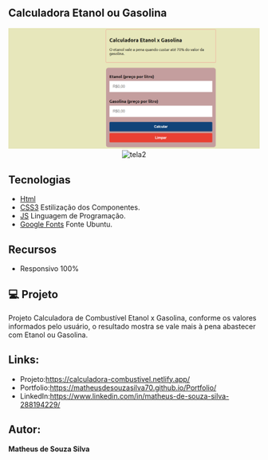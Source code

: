 ## Calculadora Etanol ou Gasolina

<p align="center">
  <img alt="tela1" src="https://github.com/MatheusdeSouzaSilva70/Calculadora-EtanolxGasolina/blob/main/img/img%20do%20projeto(1).png?ik-sdk-version=javascript-1.4.3&updatedAt=1666115909063" width="600" >
  
  <img alt="tela2" src="https://ik.imagekit.io/aowlcgixdo/calculadora_combustivel/comb2_Y4LfgW9CP.png?ik-sdk-version=javascript-1.4.3&updatedAt=1666115909196" width="600" >
</p>

## Tecnologias

- [Html](https://developer.mozilla.org/pt-BR/docs/Web/HTML)
- [CSS3](https://developer.mozilla.org/pt-BR/docs/Web/CSS) Estilização dos Componentes.
- [JS](https://developer.mozilla.org/pt-BR/docs/Web/JavaScript) Linguagem de Programação.
- [Google Fonts](https://fonts.google.com/) Fonte Ubuntu.

## Recursos
- Responsivo 100%

## 💻 Projeto
Projeto Calculadora de Combustível Etanol x Gasolina, conforme os valores informados pelo usuário, o resultado mostra se vale mais à pena abastecer com Etanol ou Gasolina.


## Links:
- Projeto:https://calculadora-combustivel.netlify.app/
- Portfolio:https://matheusdesouzasilva70.github.io/Portfolio/
- LinkedIn:https://www.linkedin.com/in/matheus-de-souza-silva-288194229/

## Autor:
**Matheus de Souza Silva**

